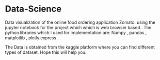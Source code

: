 # Data-Science
Data visualization of the online food ordering application Zomato.
using the jupyter notebook for the project which which is web browser based .
The python libraries which I used for implementation are:
Numpy , pandas , matplotlib , plotly.express .

The Data is obtained from the kaggle platform where you can find different types of dataset.
Hope this will help you.
